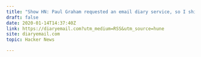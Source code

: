 ```yaml
---
title: "Show HN: Paul Graham requested an email diary service, so I shipped it"
draft: false
date: 2020-01-14T14:37:40Z
link: https://diaryemail.com?utm_medium=RSS&utm_source=hune
site: diaryemail.com
topic: Hacker News  

---
```

